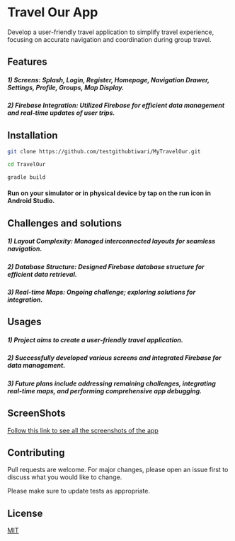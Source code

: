 # Travel Our App
Develop a user-friendly travel application to simplify travel experience, focusing on accurate navigation and coordination during group travel.

## Features
##### 1) Screens: Splash, Login, Register, Homepage, Navigation Drawer, Settings, Profile, Groups, Map Display.
##### 2) Firebase Integration: Utilized Firebase for efficient data management and real-time updates of user trips.

## Installation

```bash
git clone https://github.com/testgithubtiwari/MyTravelOur.git
```

```bash
cd TravelOur
```

```bash
gradle build
```
####  Run on your simulator or in physical device by tap on the run icon in Android Studio.


## Challenges and solutions
##### 1) Layout Complexity: Managed interconnected layouts for seamless navigation.
##### 2) Database Structure: Designed Firebase database structure for efficient data retrieval.
##### 3) Real-time Maps: Ongoing challenge; exploring solutions for integration.

## Usages
##### 1) Project aims to create a user-friendly travel application.
##### 2) Successfully developed various screens and integrated Firebase for data management.
##### 3) Future plans include addressing remaining challenges, integrating real-time maps, and performing comprehensive app debugging.

## ScreenShots
[Follow this link to see all the screenshots of the app](https://drive.google.com/drive/folders/1jDAxOLkRu7svXvGilKRHELdVK1VJYUCn?usp=sharing)


## Contributing

Pull requests are welcome. For major changes, please open an issue first
to discuss what you would like to change.

Please make sure to update tests as appropriate.

## License

[MIT](https://choosealicense.com/licenses/mit/)
